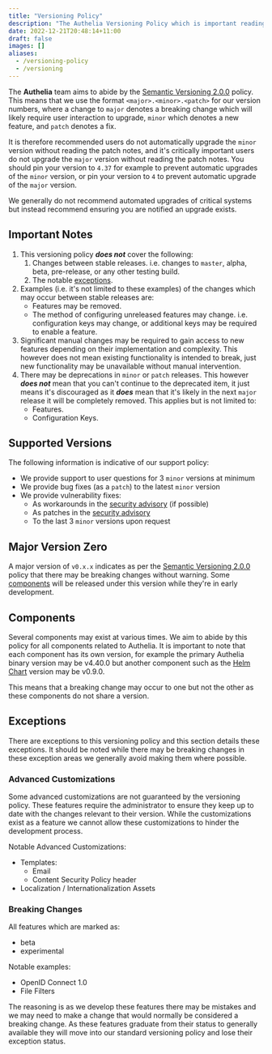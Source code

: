 ```yaml
---
title: "Versioning Policy"
description: "The Authelia Versioning Policy which is important reading for administrators"
date: 2022-12-21T20:48:14+11:00
draft: false
images: []
aliases:
  - /versioning-policy
  - /versioning
---
```


The __Authelia__ team aims to abide by the [Semantic Versioning 2.0.0](https://semver.org/spec/v2.0.0.html) policy. This
means that we use the format `<major>.<minor>.<patch>` for our version numbers, where a change to `major` denotes a
breaking change which will likely require user interaction to upgrade, `minor` which denotes a new feature, and `patch`
denotes a fix.

It is therefore recommended users do not automatically upgrade the `minor` version without reading the patch notes, and
it's critically important users do not upgrade the `major` version without reading the patch notes. You should pin your
version to `4.37` for example to prevent automatic upgrades of the `minor` version, or pin your version to `4` to
prevent automatic upgrade of the `major` version.

We generally do not recommend automated upgrades of critical systems but instead recommend ensuring you are notified an
upgrade exists.

## Important Notes

1. This versioning policy **_does not_** cover the following:
   1. Changes between stable releases. i.e. changes to `master`, alpha, beta, pre-release, or any other testing build.
   2. The notable [exceptions](#exceptions).
2. Examples (i.e. it's not limited to these examples) of the changes which may occur between stable releases are:
   - Features may be removed.
   - The method of configuring unreleased features may change. i.e. configuration keys may change, or additional keys
     may be required to enable a feature.
3. Significant manual changes may be required to gain access to new features depending on their implementation and
   complexity. This however does not mean existing functionality is intended to break, just new functionality may be
   unavailable without manual intervention.
4. There may be deprecations in `minor` or `patch` releases. This however **_does not_** mean that you can't continue to
   the deprecated item, it just means it's discouraged as it **_does_** mean that it's likely in the next `major`
   release it will be completely removed. This applies but is not limited to:
   - Features.
   - Configuration Keys.

## Supported Versions

The following information is indicative of our support policy:

- We provide support to user questions for 3 `minor` versions at minimum
- We provide bug fixes (as a `patch`) to the latest `minor` version
- We provide vulnerability fixes:
  - As workarounds in the [security advisory](https://github.com/authelia/authelia/security/advisories) (if possible)
  - As patches in the [security advisory](https://github.com/authelia/authelia/security/advisories)
  - To the last 3 `minor` versions upon request

## Major Version Zero

A major version of `v0.x.x` indicates as per the [Semantic Versioning 2.0.0](https://semver.org/spec/v2.0.0.html) policy
that there may be breaking changes without warning. Some [components](#components) will be released under this version
while they're in early development.

## Components

Several components may exist at various times. We aim to abide by this policy for all components related to Authelia.
It is important to note that each component has its own version, for example the primary Authelia binary version may be
v4.40.0 but another component such as the [Helm Chart](https://charts.authelia.com) version may be v0.9.0.

This means that a breaking change may occur to one but not the other as these components do not share a version.

## Exceptions

There are exceptions to this versioning policy and this section details these exceptions. It should be noted while there
may be breaking changes in these exception areas we generally avoid making them where possible.

### Advanced Customizations

Some advanced customizations are not guaranteed by the versioning policy. These features require the administrator to
ensure they keep up to date with the changes relevant to their version. While the customizations exist as a feature we
cannot allow these customizations to hinder the development process.

Notable Advanced Customizations:

- Templates:
  - Email
  - Content Security Policy header
- Localization / Internationalization Assets

### Breaking Changes

All features which are marked as:

- beta
- experimental

Notable examples:

- OpenID Connect 1.0
- File Filters

The reasoning is as we develop these features there may be mistakes and we may need to make a change that would normally
be considered a breaking change. As these features graduate from their status to generally available they will move into
our standard versioning policy and lose their exception status.
